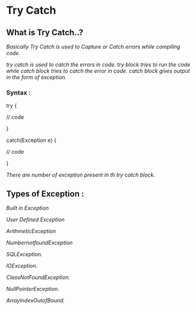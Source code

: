# Try Catch

## What is Try Catch..?
*Basically Try Catch is used to Capture or Catch errors while compiling code.*

*try catch is used to catch the errors in code.*
*try block tries to run the code while catch block tries to catch the error in code.*
*catch block gives output in the form of exception.*

### Syntax : 
try {

  // code

}

catch(Exception e) {

  // code

}

*There are number of exception present in th try catch block.* 

## Types of Exception : 
*Built in Exception* 

*User Defined Exception*

*ArithmeticException*

*NumbernotfoundException*

*SQLException.*

*IOException.*

*ClassNotFoundException.*

*NullPointerException.* 

*ArrayIndexOutofBound.*

